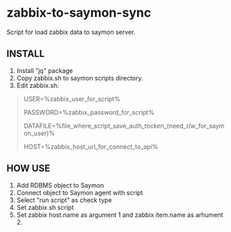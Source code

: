 # zabbix-to-saymon-sync
Script for load zabbix data to saymon server.

INSTALL
-----------------------------------
1. Install "jq" package
2. Copy zabbix.sh to saymon scripts directory.
3. Edit zabbix.sh:

>
>USER=%zabbix_user_for_script%
>
>PASSWORD=%zabbix_password_for_script%
>
>DATAFILE=%file_where_script_save_auth_tocken_(need_r/w_for_saymon_user)%
>
>HOST=%zabbix_host_url_for_connect_to_api%
>

HOW USE
-----------------------------------

1. Add RDBMS object to Saymon
2. Connect object to Saymon agent with script
3. Select "run script" as check type
4. Set zabbix.sh script
5. Set zabbix host.name as argument 1 and zabbix item.name as arhument 2.
